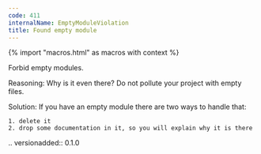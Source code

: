 ```yaml
---
code: 411
internalName: EmptyModuleViolation
title: Found empty module
---
```


{% import "macros.html" as macros with context %}

Forbid empty modules.

Reasoning: Why is it even there? Do not pollute your project with empty
files.

Solution: If you have an empty module there are two ways to handle that:

    1. delete it
    2. drop some documentation in it, so you will explain why it is there

.. versionadded:: 0.1.0